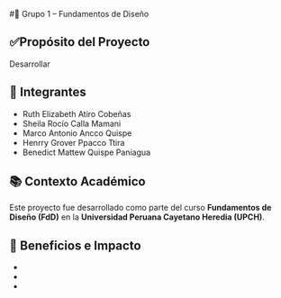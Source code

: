 #🧪 Grupo 1 – Fundamentos de Diseño

## ✅Propósito del Proyecto
Desarrollar 

## 👥 Integrantes
- Ruth Elizabeth Atiro Cobeñas
- Sheila Rocío Calla Mamani
- Marco Antonio Ancco Quispe  
- Henrry Grover Ppacco Ttira
- Benedict Mattew Quispe Paniagua 


## 📚 Contexto Académico
Este proyecto fue desarrollado como parte del curso **Fundamentos de Diseño (FdD)** en la **Universidad Peruana Cayetano Heredia (UPCH)**.

## 🌱 Beneficios e Impacto
- 
- 
- 

